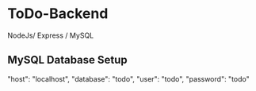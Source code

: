 # ToDo-Backend
NodeJs/ Express / MySQL


## MySQL Database Setup 
"host": "localhost",
"database": "todo",
"user": "todo",
"password": "todo"